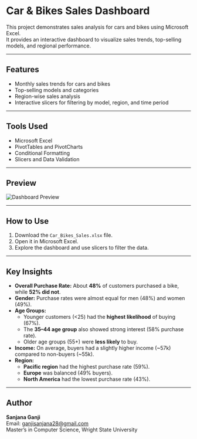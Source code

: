
# Car & Bikes Sales Dashboard

This project demonstrates sales analysis for cars and bikes using Microsoft Excel.  
It provides an interactive dashboard to visualize sales trends, top-selling models, and regional performance.

---

## Features
- Monthly sales trends for cars and bikes
- Top-selling models and categories
- Region-wise sales analysis
- Interactive slicers for filtering by model, region, and time period

---

## Tools Used
- Microsoft Excel
- PivotTables and PivotCharts
- Conditional Formatting
- Slicers and Data Validation

---

## Preview
![Dashboard Preview](c:\Users\ganji\OneDrive\Pictures\Screenshots\Screenshot.png)  


---

## How to Use
1. Download the `Car_Bikes_Sales.xlsx` file.
2. Open it in Microsoft Excel.
3. Explore the dashboard and use slicers to filter the data.

---

## Key Insights
- **Overall Purchase Rate:** About **48%** of customers purchased a bike, while **52% did not**.  
- **Gender:** Purchase rates were almost equal for men (48%) and women (49%).  
- **Age Groups:**  
  - Younger customers (<25) had the **highest likelihood** of buying (67%).  
  - The **35–44 age group** also showed strong interest (58% purchase rate).  
  - Older age groups (55+) were **less likely** to buy.  
- **Income:** On average, buyers had a slightly higher income (~57k) compared to non-buyers (~55k).  
- **Region:**  
  - **Pacific region** had the highest purchase rate (59%).  
  - **Europe** was balanced (49% buyers).  
  - **North America** had the lowest purchase rate (43%).  

---

## Author
**Sanjana Ganji**  
Email: ganjisanjana28@gmail.com  
Master’s in Computer Science, Wright State University
